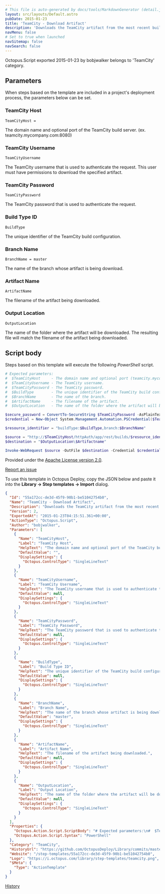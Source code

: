```yaml
---
# This file is auto-generated by docs/tools/MarkdownGenerator (detail.js)
layout: src/layouts/Default.astro
pubDate: 2015-01-23
title: 'TeamCity - Download Artifact'
description: 'Downloads the TeamCity artifact from the most recent build of the specified branch.'
navMenu: false
# Set to true when launched
navSitemap: false
navSearch: false
---
```


Octopus.Script exported 2015-01-23 by bobjwalker belongs to 'TeamCity' category.

## Parameters

When steps based on the template are included in a project's deployment process, the parameters below can be set.


<div class="param">

### TeamCity Host

`TeamCityHost = `

The domain name and optional port of the TeamCity build server.
(ex. teamcity.mycompany.com:8080)

</div>
        
<div class="param">

### TeamCity Username

`TeamCityUsername`

The TeamCity username that is used to authenticate the request.  This user must have permissions to download the specified artifact.

</div>
        
<div class="param">

### TeamCity Password

`TeamCityPassword`

The TeamCity password that is used to authenticate the request.

</div>
        
<div class="param">

### Build Type ID

`BuildType`

The unique identifier of the TeamCity build configuration.

</div>
        
<div class="param">

### Branch Name

`BranchName = master`

The name of the branch whose artifact is being download.

</div>
        
<div class="param">

### Artifact Name

`ArtifactName`

The filename of the artifact being downloaded.

</div>
        
<div class="param">

### Output Location

`OutputLocation`

The name of the folder where the artifact will be downloaded.  The resulting file will match the filename of the artifact being downloaded.

</div>
        

## Script body

Steps based on this template will execute the following *PowerShell* script.

```powershell
# Expected parameters:
#  $TeamCityHost     - The domain name and optional port (teamcity.mycompany.com:8080) of the TeamCity build server.
#  $TeamCityUsername - The TeamCity username.
#  $TeamCityPassword - The TeamCity password.
#  $BuildType        - The unique identifier of the TeamCity build configuration.
#  $BranchName       - The name of the branch.
#  $ArtifactName     - The filename of the artifact.
#  $OutputLocation   - The name of the folder where the artifact will be downloaded.

$secure_password = ConvertTo-SecureString $TeamCityPassword -AsPlainText -Force
$credential = New-Object System.Management.Automation.PSCredential($TeamCityUsername, $secure_password)

$resource_identifier = "buildType:$BuildType,branch:$BranchName"

$source = "http://$TeamCityHost/httpAuth/app/rest/builds/$resource_identifier/artifacts/content/$ArtifactName"
$destination = "$OutputLocation\$Artifactname"

Invoke-WebRequest $source -OutFile $destination -Credential $credential
```

Provided under the [Apache License version 2.0](https://github.com/OctopusDeploy/Library/blob/master/LICENSE.txt).

[Report an issue](https://github.com/OctopusDeploy/Library/issues/new?assignees=&labels=&projects=&template=bug-report.yml&title=Issue%20with%20TeamCity%20-%20Download%20Artifact&step-template=TeamCity%20-%20Download%20Artifact)

<div class="get-json">

To use this template in Octopus Deploy, copy the JSON below and paste it into the **Library → Step templates → Import** dialog.

```json
{
  "Id": "55a172cc-de3d-45f9-90b1-be51042754b0",
  "Name": "TeamCity - Download Artifact",
  "Description": "Downloads the TeamCity artifact from the most recent build of the specified branch.",
  "Version": 2,
  "ExportedAt": "2015-01-23T04:15:51.361+00:00",
  "ActionType": "Octopus.Script",
  "Author": "bobjwalker",
  "Parameters": [
    {
      "Name": "TeamCityHost",
      "Label": "TeamCity Host",
      "HelpText": "The domain name and optional port of the TeamCity build server.\n(ex. teamcity.mycompany.com:8080)",
      "DefaultValue": "",
      "DisplaySettings": {
        "Octopus.ControlType": "SingleLineText"
      }
    },
    {
      "Name": "TeamCityUsername",
      "Label": "TeamCity Username",
      "HelpText": "The TeamCity username that is used to authenticate the request.  This user must have permissions to download the specified artifact.",
      "DefaultValue": null,
      "DisplaySettings": {
        "Octopus.ControlType": "SingleLineText"
      }
    },
    {
      "Name": "TeamCityPassword",
      "Label": "TeamCity Password",
      "HelpText": "The TeamCity password that is used to authenticate the request.",
      "DefaultValue": null,
      "DisplaySettings": {
        "Octopus.ControlType": "SingleLineText"
      }
    },
    {
      "Name": "BuildType",
      "Label": "Build Type ID",
      "HelpText": "The unique identifier of the TeamCity build configuration.",
      "DefaultValue": null,
      "DisplaySettings": {
        "Octopus.ControlType": "SingleLineText"
      }
    },
    {
      "Name": "BranchName",
      "Label": "Branch Name",
      "HelpText": "The name of the branch whose artifact is being download.",
      "DefaultValue": "master",
      "DisplaySettings": {
        "Octopus.ControlType": "SingleLineText"
      }
    },
    {
      "Name": "ArtifactName",
      "Label": "Artifact Name",
      "HelpText": "The filename of the artifact being downloaded.",
      "DefaultValue": null,
      "DisplaySettings": {
        "Octopus.ControlType": "SingleLineText"
      }
    },
    {
      "Name": "OutputLocation",
      "Label": "Output Location",
      "HelpText": "The name of the folder where the artifact will be downloaded.  The resulting file will match the filename of the artifact being downloaded.",
      "DefaultValue": null,
      "DisplaySettings": {
        "Octopus.ControlType": "SingleLineText"
      }
    }
  ],
  "Properties": {
    "Octopus.Action.Script.ScriptBody": "# Expected parameters:\n#  $TeamCityHost     - The domain name and optional port (teamcity.mycompany.com:8080) of the TeamCity build server.\n#  $TeamCityUsername - The TeamCity username.\n#  $TeamCityPassword - The TeamCity password.\n#  $BuildType        - The unique identifier of the TeamCity build configuration.\n#  $BranchName       - The name of the branch.\n#  $ArtifactName     - The filename of the artifact.\n#  $OutputLocation   - The name of the folder where the artifact will be downloaded.\n\n$secure_password = ConvertTo-SecureString $TeamCityPassword -AsPlainText -Force\n$credential = New-Object System.Management.Automation.PSCredential($TeamCityUsername, $secure_password)\n\n$resource_identifier = \"buildType:$BuildType,branch:$BranchName\"\n\n$source = \"http://$TeamCityHost/httpAuth/app/rest/builds/$resource_identifier/artifacts/content/$ArtifactName\"\n$destination = \"$OutputLocation\\$Artifactname\"\n\nInvoke-WebRequest $source -OutFile $destination -Credential $credential",
    "Octopus.Action.Script.Syntax": "PowerShell"
  },
  "Category": "TeamCity",
  "HistoryUrl": "https://github.com/OctopusDeploy/Library/commits/master/step-templates//opt/buildagent/work/75443764cd38076d/step-templates/teamcity-download-artifact.json",
  "Website": "/step-templates/55a172cc-de3d-45f9-90b1-be51042754b0",
  "Logo": "https://i.octopus.com/library/step-templates/teamcity.png",
  "$Meta": {
    "Type": "ActionTemplate"
  }
}
```

[History](https://github.com/OctopusDeploy/Library/commits/master/step-templates/https://github.com/OctopusDeploy/Library/commits/master/step-templates//opt/buildagent/work/75443764cd38076d/step-templates/teamcity-download-artifact.json)

</div>
